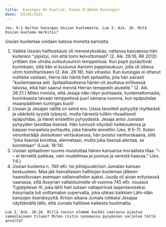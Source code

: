 ```yaml
---
title:  Kuningas On Kuollut. Kauan Eläköön Kuningas!
date:  03/01/2021
---
```


`Jes. 6:1 kertoo kuningas Ussian kuolemasta. Lue 2. Aik. 26. Mitä Ussian kuolema merkitsi?`

Ussian kuolemaa voidaan katsoa monelta kannalta.

1. Vaikka Ussian hallituskausi oli menestyksekäs, valtansa kasvaessa hän kuitenkin ”ylpistyi, niin että toimi kelvottomasti” (2. Aik. 26:16, RK 2012) yrittäen itse uhrata suitsutusuhrin temppelissä. Kun papit pysäyttivät kuninkaan, sillä hän ei kuulunut Aaronin pappissukuun, jolla oli oikeus uhrin toimittamiseen (2. Aik. 26:18), hän vihastui. Kun kuningas ei ottanut nuhteita vastaan, Herra iski häntä heti spitaalilla, jota hän sairasti ”kuolemaansa asti. Spitaalitautisena hänen oli asuttava erillisessä talossa, eikä hän saanut mennä Herran temppelin alueelle.” (2. Aik. 26:21.) Miten ironista, että Jesaja näki näyn puhtaasta, kuolemattomasta, kuninkaasta taivaan temppelissä juuri samana vuonna, kun epäpuhdas maanpäällinen kuningas kuoli!
2. Ussian ja Jesajan välillä on selvä ero. Ussia tavoitteli pyhyyttä röyhkeästi ja väärästä syystä (ylpeys), mutta hänestä tulikin rituaalisesti epäpuhdas, ja hänet eristettiin pyhyydestä. Jesaja antoi Jumalan pyhyyden tavoittaa itsensä. Hän tunnusti nöyrästi heikkoutensa ja kaipasi moraalista puhtautta, joka hänelle annettiin (Jes. 6:5–7). Kuten veronkerääjä Jeesuksen vertauksessa, hän poistui vanhurskaana, sillä ”joka itsensä korottaa, alennetaan, mutta joka itsensä alentaa, se korotetaan” (Luuk. 18:14).
3. Ussian spitaalinen ruumis muistuttaa hänen kansansa moraalista tilaa: ”– – ei tervettä paikkaa, vain mustelmaa ja juomua ja verestä haavaa.” (Jes. 1:6.)
4. Ussian kuolema n. 740 eKr. toi johtajuuskriisin Jumalan kansan keskuuteen. Maa jää itsevaltaisen hallitsijan kuoleman jälkeen haavoittuvaan asemaan vallanvaihdon ajaksi. Juuda oli aivan erityisessä vaarassa, sillä Assyrian valtaistuimelle oli vuonna 745 eKr. noussut Tiglatpileser III, joka lähti heti sotaan valtapiirinsä laajentamiseksi. Assyriasta tuli voittamaton supervalta, joka uhkasi kaikkien Lähi-idän kansojen itsenäisyyttä. Kriisin aikana Jumala rohkaisi Jesajaa näyttämällä tälle, että Jumala hallitsee kaikesta huolimatta.

`Lue 2. Aik. 26:16. Millä tavoin olemme kaikki vaarassa ajautua samanlaiseen tilaan? Miten ristin sanomassa pysyminen varjelee tältä ansalta?`